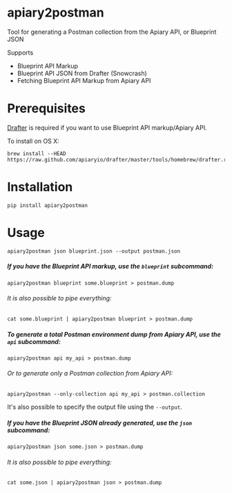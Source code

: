 apiary2postman
==============

Tool for generating a Postman collection from the Apiary API, or Blueprint JSON

Supports

  * Blueprint API Markup
  * Blueprint API JSON from Drafter (Snowcrash)
  * Fetching Blueprint API Markup from Apiary API

    
# Prerequisites

[Drafter](https://github.com/apiaryio/drafter) is required if you want to use Blueprint API markup/Apiary API.

To install on OS X:

    brew install --HEAD https://raw.github.com/apiaryio/drafter/master/tools/homebrew/drafter.rb
  
# Installation

    pip install apiary2postman

# Usage

    apiary2postman json blueprint.json --output postman.json

##### If you have the Blueprint API markup, use the `blueprint` subcommand:

    apiary2postman blueprint some.blueprint > postman.dump
  
###### It is also possible to pipe everything:

    cat some.blueprint | apiary2postman blueprint > postman.dump

##### To generate a total Postman environment dump from Apiary API, use the `api` subcommand:
 
    apiary2postman api my_api > postman.dump

###### Or to generate only a Postman collection from Apiary API:

    apiary2postman --only-collection api my_api > postman.collection

It's also possible to specify the output file using the `--output`.

##### If you have the Blueprint JSON already generated, use the `json` subcommand:

    apiary2postman json some.json > postman.dump
    
###### It is also possible to pipe everything:

    cat some.json | apiary2postman json > postman.dump


